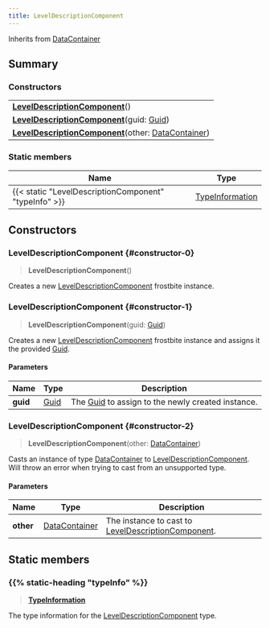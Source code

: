 ```yaml
---
title: LevelDescriptionComponent
---
```


Inherits from [DataContainer](/vext/ref/shared/type/datacontainer)

## Summary

### Constructors

|  |
| --- |
| **[LevelDescriptionComponent](#constructor-0)**() |
| **[LevelDescriptionComponent](#constructor-1)**(guid: [Guid](/vext/ref/shared/type/guid)) |
| **[LevelDescriptionComponent](#constructor-2)**(other: [DataContainer](/vext/ref/shared/type/datacontainer)) |

### Static members

| Name | Type |
| ---- | ---- |
| {{< static "LevelDescriptionComponent" "typeInfo" >}} | [TypeInformation](/vext/ref/shared/type/typeinformation) |

## Constructors

### LevelDescriptionComponent {#constructor-0}

> **LevelDescriptionComponent**()

Creates a new [LevelDescriptionComponent](/vext/ref/fb/leveldescriptioncomponent) frostbite instance.

### LevelDescriptionComponent {#constructor-1}

> **LevelDescriptionComponent**(guid: [Guid](/vext/ref/shared/type/guid))

Creates a new [LevelDescriptionComponent](/vext/ref/fb/leveldescriptioncomponent) frostbite instance and assigns it the provided [Guid](/vext/ref/shared/type/guid).

#### Parameters

| Name | Type | Description |
| ---- | ---- | ----------- |
| **guid** | [Guid](/vext/ref/shared/type/guid) | The [Guid](/vext/ref/shared/type/guid) to assign to the newly created instance. |

### LevelDescriptionComponent {#constructor-2}

> **LevelDescriptionComponent**(other: [DataContainer](/vext/ref/shared/type/datacontainer))

Casts an instance of type [DataContainer](/vext/ref/shared/type/datacontainer) to [LevelDescriptionComponent](/vext/ref/fb/leveldescriptioncomponent). Will throw an error when trying to cast from an unsupported type.

#### Parameters

| Name | Type | Description |
| ---- | ---- | ----------- |
| **other** | [DataContainer](/vext/ref/shared/type/datacontainer) | The instance to cast to [LevelDescriptionComponent](/vext/ref/fb/leveldescriptioncomponent). |

## Static members

### {{% static-heading "typeInfo" %}}

> **[TypeInformation](/vext/ref/shared/type/typeinformation)**

The type information for the [LevelDescriptionComponent](/vext/ref/fb/leveldescriptioncomponent) type.


